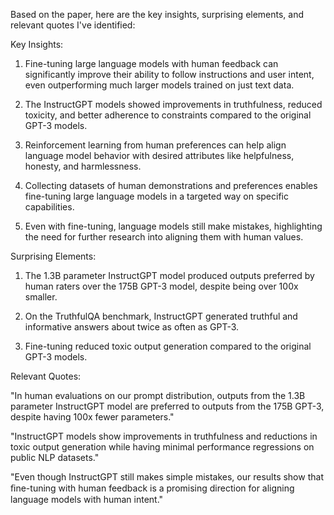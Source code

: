 Based on the paper, here are the key insights, surprising elements, and relevant quotes I've identified:

Key Insights:

1. Fine-tuning large language models with human feedback can significantly improve their ability to follow instructions and user intent, even outperforming much larger models trained on just text data.

2. The InstructGPT models showed improvements in truthfulness, reduced toxicity, and better adherence to constraints compared to the original GPT-3 models.

3. Reinforcement learning from human preferences can help align language model behavior with desired attributes like helpfulness, honesty, and harmlessness.

4. Collecting datasets of human demonstrations and preferences enables fine-tuning large language models in a targeted way on specific capabilities.

5. Even with fine-tuning, language models still make mistakes, highlighting the need for further research into aligning them with human values.

Surprising Elements:

1. The 1.3B parameter InstructGPT model produced outputs preferred by human raters over the 175B GPT-3 model, despite being over 100x smaller.

2. On the TruthfulQA benchmark, InstructGPT generated truthful and informative answers about twice as often as GPT-3.

3. Fine-tuning reduced toxic output generation compared to the original GPT-3 models.

Relevant Quotes:

"In human evaluations on our prompt distribution, outputs from the 1.3B parameter InstructGPT model are preferred to outputs from the 175B GPT-3, despite having 100x fewer parameters."

"InstructGPT models show improvements in truthfulness and reductions in toxic output generation while having minimal performance regressions on public NLP datasets."

"Even though InstructGPT still makes simple mistakes, our results show that ﬁne-tuning with human feedback is a promising direction for aligning language models with human intent."